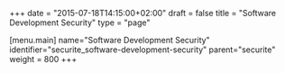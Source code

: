 +++
date = "2015-07-18T14:15:00+02:00"
draft = false
title = "Software Development Security"
type = "page"

[menu.main]
name="Software Development Security"
identifier="securite_software-development-security"
parent="securite"
weight = 800
+++